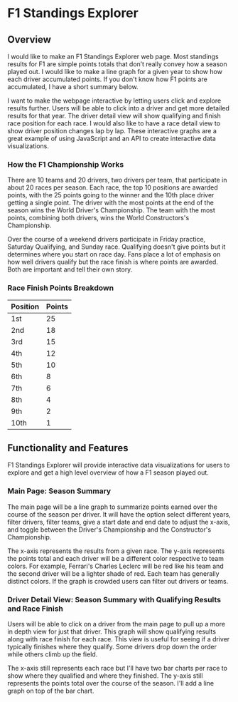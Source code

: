 # F1 Standings Explorer

## Overview

I would like to make an F1 Standings Explorer web page. Most standings results for F1 are simple points totals that don’t really convey how a season played out. I would like to make a line graph for a given year to show how each driver accumulated points. If you don't know how F1 points are accumulated, I have a short summary below.

I want to make the webpage interactive by letting users click and explore results further. Users will be able to click into a driver and get more detailed results for that year. The driver detail view will show qualifying and finish race position for each race. I would also like to have a race detail view to show driver position changes lap by lap. These interactive graphs are a great example of using JavaScript and an API to create interactive data visualizations.

### How the F1 Championship Works
There are 10 teams and 20 drivers, two drivers per team, that participate in about 20 races per season. Each race, the top 10 positions are awarded points, with the 25 points going to the winner and the 10th place driver getting a single point. The driver with the most points at the end of the season wins the World Driver's Championship. The team with the most points, combining both drivers, wins the World Constructors's Championship.

Over the course of a weekend drivers participate in Friday practice, Saturday Qualifying, and Sunday race. Qualifying doesn't give points but it determines where you start on race day. Fans place a lot of emphasis on how well drivers qualify but the race finish is where points are awarded. Both are important and tell their own story.

### Race Finish Points Breakdown
| Position | Points |
| - | - |
| 1st | 25 |
| 2nd | 18 |
| 3rd | 15 |
| 4th | 12 |
| 5th | 10 |
| 6th | 8 |
| 7th | 6 |
| 8th | 4 |
| 9th | 2 |
| 10th | 1 |

## Functionality and Features
F1 Standings Explorer will provide interactive data visualizations for users to explore and get a high level overview of how a F1 season played out.

### Main Page: Season Summary
The main page will be a line graph to summarize points earned over the course of the season per driver. It will have the option select different years, filter drivers, filter teams, give a start date and end date to adjust the x-axis, and toggle between the Driver's Championship and the Constructor's Championship.

The x-axis represents the results from a given race. The y-axis represents the points total and each driver will be a different color respective to team colors. For example, Ferrari's Charles Leclerc will be red like his team and the second driver will be a lighter shade of red. Each team has generally distinct colors. If the graph is crowded users can filter out drivers or teams.

### Driver Detail View: Season Summary with Qualifying Results and Race Finish
Users will be able to click on a driver from the main page to pull up a more in depth view for just that driver. This graph will show qualifying results along with race finish for each race. This view is useful for seeing if a driver typically finishes where they qualify. Some drivers drop down the order while others climb up the field.

The x-axis still represents each race but I'll have two bar charts per race to show where they qualified and where they finished. The y-axis still represents the points total over the course of the season. I'll add a line graph on top of the bar chart.

